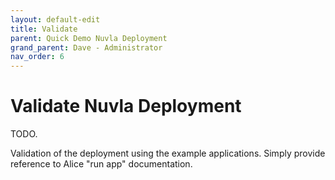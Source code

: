 ```yaml
---
layout: default-edit
title: Validate
parent: Quick Demo Nuvla Deployment
grand_parent: Dave - Administrator
nav_order: 6
---
```


# Validate Nuvla Deployment

TODO.

Validation of the deployment using the example applications. Simply provide reference to Alice "run app" documentation.